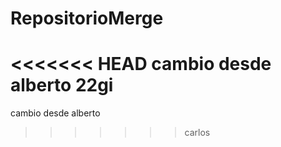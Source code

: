 # RepositorioMerge
<<<<<<< HEAD
cambio desde alberto 22gi
=======
cambio desde alberto
>>>>>>> carlos
